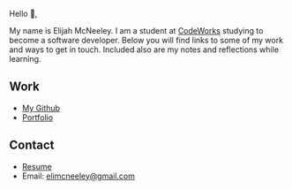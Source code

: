 Hello 👋, 

My name is Elijah McNeeley. I am a student at [CodeWorks](https://boisecodeworks.com) studying to become a software developer. Below you will find links to some of my work and ways to get in touch. Included also are my notes and reflections while learning. 

## Work

* [My Github](https://github.com/emcneeley)
* [Portfolio](https://emcneeley.github.io/)

## Contact

* [Resume](https://emcneeley.github.io/resume)
* Email: elimcneeley@gmail.com
